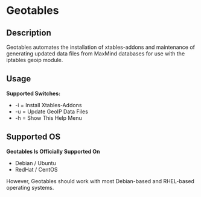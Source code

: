 Geotables
=========

Description
-----------
Geotables automates the installation of xtables-addons and maintenance of generating updated data files from MaxMind databases for use with the iptables geoip module.

Usage
-----
**Supported Switches:**

* -i = Install Xtables-Addons
* -u = Update GeoIP Data Files
* -h = Show This Help Menu

Supported OS
------------
**Geotables Is Officially Supported On**

* Debian / Ubuntu
* RedHat / CentOS

However, Geotables should work with most Debian-based and RHEL-based operating systems.
